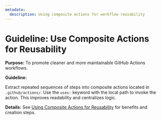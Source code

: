 ```yaml
---
metadata:
  description: Using composite actions for workflow reusability
---
```


# Guideline: Use Composite Actions for Reusability

**Purpose:** To promote cleaner and more maintainable GitHub Actions workflows.

**Guideline:**

Extract repeated sequences of steps into composite actions located in `.github/actions/`. Use the `uses:` keyword with the local path to invoke the action. This improves readability and centralizes logic.

**Details:** See [Using Composite Actions for Reusability](./docs/ci-cd/composite-actions.md) for benefits and creation steps.